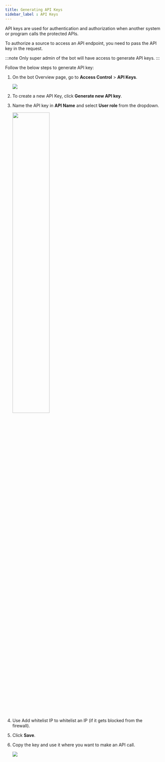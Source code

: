 ```yaml
---
title: Generating API Keys
sidebar_label : API Keys
---
```


API keys are used for authentication and authorization when another system or program calls the protected APIs. 

To authorize a source to access an API endpoint, you need to pass the API key in the request.

:::note
Only super admin of the bot will have access to generate API keys.
:::

Follow the below steps to generate API key:

1. On the bot Overview page, go to **Access Control** > **API Keys**.

   ![](https://i.imgur.com/6L7qEaO.png)


2. To create a new API Key, click **Generate new API key**.
  
3. Name the API key in **API Name** and select **User role** from the dropdown.

   <img src="https://i.imgur.com/UUCmfG1.png" width="50%"/>

4. Use Add whitelist IP to whitelist an IP (if it gets blocked from the firewall).
5. Click **Save**.
6. Copy the key and use it where you want to make an API call.

   ![](https://i.imgur.com/VcDUuHe.png)

